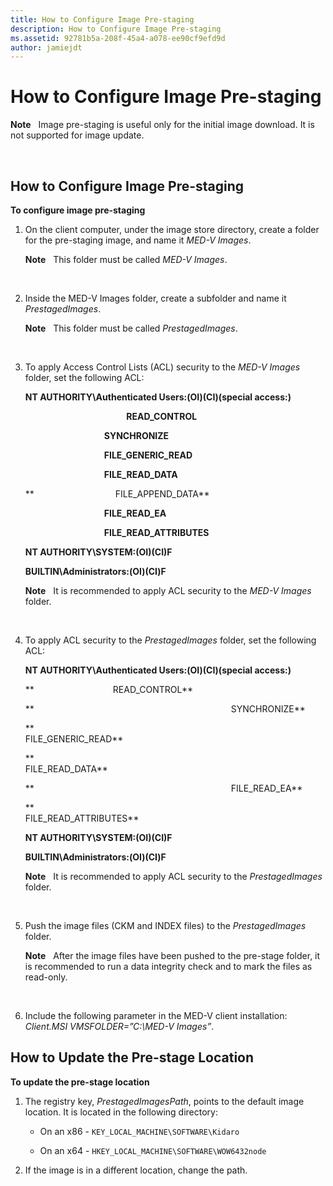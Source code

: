 ```yaml
---
title: How to Configure Image Pre-staging
description: How to Configure Image Pre-staging
ms.assetid: 92781b5a-208f-45a4-a078-ee90cf9efd9d
author: jamiejdt
---
```


# How to Configure Image Pre-staging


**Note**  
Image pre-staging is useful only for the initial image download. It is not supported for image update.

 

## How to Configure Image Pre-staging


**To configure image pre-staging**

1.  On the client computer, under the image store directory, create a folder for the pre-staging image, and name it *MED-V Images*.

    **Note**  
    This folder must be called *MED-V Images*.

     

2.  Inside the MED-V Images folder, create a subfolder and name it *PrestagedImages*.

    **Note**  
    This folder must be called *PrestagedImages*.

     

3.  To apply Access Control Lists (ACL) security to the *MED-V Images* folder, set the following ACL:

    **NT AUTHORITY\\Authenticated Users:(OI)(CI)(special access:)**

                                             **READ\_CONTROL**

                                    **SYNCHRONIZE**

                                    **FILE\_GENERIC\_READ**

                                    **FILE\_READ\_DATA**

    **                                 FILE\_APPEND\_DATA**

                                    **FILE\_READ\_EA**

                                    **FILE\_READ\_ATTRIBUTES**

    **NT AUTHORITY\\SYSTEM:(OI)(CI)F**

    **BUILTIN\\Administrators:(OI)(CI)F**

    **Note**  
    It is recommended to apply ACL security to the *MED-V Images* folder.

     

4.  To apply ACL security to the *PrestagedImages* folder, set the following ACL:

    **NT AUTHORITY\\Authenticated Users:(OI)(CI)(special access:)**

    **                                READ\_CONTROL**

    **                                                                                SYNCHRONIZE**

    **                                                                                FILE\_GENERIC\_READ**

    **                                                                                                FILE\_READ\_DATA**

    **                                                                                FILE\_READ\_EA**

    **                                                                                FILE\_READ\_ATTRIBUTES**

    **NT AUTHORITY\\SYSTEM:(OI)(CI)F**

    **BUILTIN\\Administrators:(OI)(CI)F**

    **Note**  
    It is recommended to apply ACL security to the *PrestagedImages* folder.

     

5.  Push the image files (CKM and INDEX files) to the *PrestagedImages* folder.

    **Note**  
    After the image files have been pushed to the pre-stage folder, it is recommended to run a data integrity check and to mark the files as read-only.

     

6.  Include the following parameter in the MED-V client installation: *Client.MSI VMSFOLDER=”C:\\MED-V Images”*.

## How to Update the Pre-stage Location


**To update the pre-stage location**

1.  The registry key, *PrestagedImagesPath*, points to the default image location. It is located in the following directory:

    -   On an x86 - `KEY_LOCAL_MACHINE\SOFTWARE\Kidaro`

    -   On an x64 - `HKEY_LOCAL_MACHINE\SOFTWARE\WOW6432node`

2.  If the image is in a different location, change the path.

 

 





